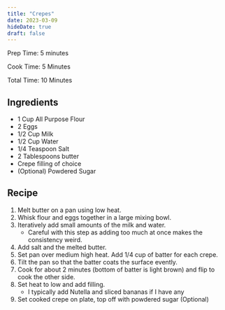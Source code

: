 ```yaml
---
title: "Crepes"
date: 2023-03-09
hideDate: true
draft: false
---
```


Prep Time: 5 minutes

Cook Time: 5 Minutes

Total Time: 10 Minutes

## Ingredients

- 1 Cup All Purpose Flour
- 2 Eggs
- 1/2 Cup Milk
- 1/2 Cup Water
- 1/4 Teaspoon Salt
- 2 Tablespoons butter
- Crepe filling of choice
- (Optional) Powdered Sugar

## Recipe

1. Melt butter on a pan using low heat.
2. Whisk flour and eggs together in a large mixing bowl.
3. Iteratively add small amounts of the milk and water.
    - Careful with this step as adding too much at once makes the consistency weird.
4. Add salt and the melted butter.
5. Set pan over medium high heat. Add 1/4 cup of batter for each crepe.
6. Tilt the pan so that the batter coats the surface evently.
7. Cook for about 2 minutes (bottom of batter is light brown) and flip to cook the other side.
8. Set heat to low and add filling.
    - I typically add Nutella and sliced bananas if I have any
9. Set cooked crepe on plate, top off with powdered sugar (Optional)
